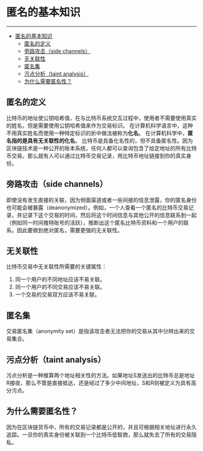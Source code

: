 <!--
 * @Author: ZhXZhao
 * @Date: 2020-02-11 18:03:47
 * @LastEditors  : ZhXZhao
 * @LastEditTime : 2020-02-11 20:55:56
 * @Description: 
 -->
# 匿名的基本知识

---

- [匿名的基本知识](#%e5%8c%bf%e5%90%8d%e7%9a%84%e5%9f%ba%e6%9c%ac%e7%9f%a5%e8%af%86)
  - [匿名的定义](#%e5%8c%bf%e5%90%8d%e7%9a%84%e5%ae%9a%e4%b9%89)
  - [旁路攻击（side channels）](#%e6%97%81%e8%b7%af%e6%94%bb%e5%87%bbside-channels)
  - [无关联性](#%e6%97%a0%e5%85%b3%e8%81%94%e6%80%a7)
  - [匿名集](#%e5%8c%bf%e5%90%8d%e9%9b%86)
  - [污点分析（taint analysis）](#%e6%b1%a1%e7%82%b9%e5%88%86%e6%9e%90taint-analysis)
  - [为什么需要匿名性？](#%e4%b8%ba%e4%bb%80%e4%b9%88%e9%9c%80%e8%a6%81%e5%8c%bf%e5%90%8d%e6%80%a7)


## 匿名的定义

比特币的地址使公钥哈希值，在与比特币系统交互过程中，使用者不需要使用真实的姓名，但是需要使用公钥哈希值来作为交易标识。
在计算机科学语言中，这种不用真实姓名而使用一种特定标识的折中做法被称为**化名**。
在计算机科学中，**匿名指的是具有无关联性的化名**。
比特币是具备化名性的，但不具备匿名性。因为区块链技术是一种公开的账本系统，任何人都可以查询包含了给定地址的所有比特币交易。那么就有人可以通过比特币交易记录，用比特币地址链接到你的真实身份。

## 旁路攻击（side channels）

即使没有发生直接的关联，因为侧面渠道或者一些间接的信息泄露，你的匿名身份也可能会被暴露（deanonymized）。例如，一个人查看一个匿名的比特币交易记录，并记录下这个交易的时间，然后将这个时间信息与其他公开的信息联系到一起（例如同一时间推特账号的活跃），推断出这个匿名比特币资料和一个用户的联系。因此要做到绝对匿名，需要更强的无关联性。

## 无关联性

比特币交易中无关联性所需要的关键属性：
1. 同一个用户的不同地址应该不易关联。
2. 同一个用户的不同交易应该不易关联。
3. 一个交易的交易双方应该不易关联。

## 匿名集

交易匿名集（anonymity set）是指该攻击者无法把你的交易从其中分辨出来的交易集合。

## 污点分析（taint analysis）

污点分析是一种推算两个地址相关性的方法。如果地址S发送出的比特币总是地址R接收，那么不管是直接抵达，还是经过了多少中间地址，S和R则被定义为具有高分污点。

## 为什么需要匿名性？

因为在区块链货币中，所有的交易记录都是公开的，并且可根据相关地址进行永久追踪。一旦你的真实身份被关联到一个比特币低智商，那么就失去了所有的交易隐私。
